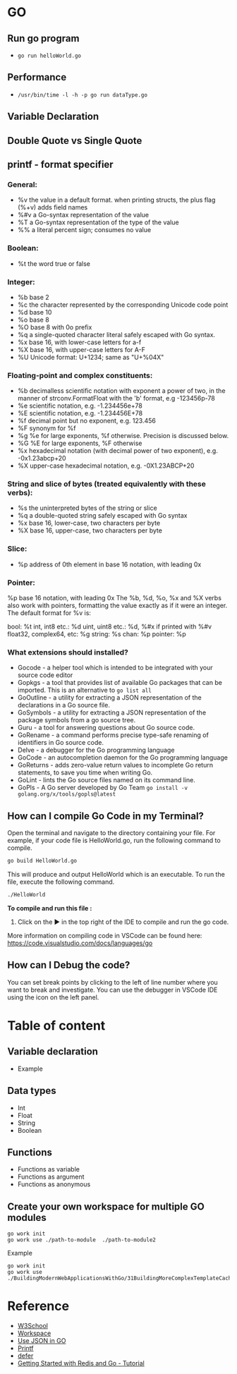 # GO

## Run go program
- `go run helloWorld.go`

## Performance
- `/usr/bin/time -l -h -p go run dataType.go`

## Variable Declaration

## Double Quote vs Single Quote

## printf - format specifier

### General:
- %v	the value in a default format. when printing structs, the plus flag (%+v) adds field names
- %#v	a Go-syntax representation of the value
- %T	a Go-syntax representation of the type of the value
- %%	a literal percent sign; consumes no value

### Boolean:
- %t	the word true or false

### Integer:
- %b	base 2
- %c	the character represented by the corresponding Unicode code point
- %d	base 10
- %o	base 8
- %O	base 8 with 0o prefix
- %q	a single-quoted character literal safely escaped with Go syntax.
- %x	base 16, with lower-case letters for a-f
- %X	base 16, with upper-case letters for A-F
- %U	Unicode format: U+1234; same as "U+%04X"

### Floating-point and complex constituents:
- %b	decimalless scientific notation with exponent a power of two, in the manner of strconv.FormatFloat with the 'b' format, e.g -123456p-78
- %e	scientific notation, e.g. -1.234456e+78
- %E	scientific notation, e.g. -1.234456E+78
- %f	decimal point but no exponent, e.g. 123.456
- %F	synonym for %f
- %g	%e for large exponents, %f otherwise. Precision is discussed below.
- %G	%E for large exponents, %F otherwise
- %x	hexadecimal notation (with decimal power of two exponent), e.g. -0x1.23abcp+20
- %X	upper-case hexadecimal notation, e.g. -0X1.23ABCP+20

### String and slice of bytes (treated equivalently with these verbs):
- %s	the uninterpreted bytes of the string or slice
- %q	a double-quoted string safely escaped with Go syntax
- %x	base 16, lower-case, two characters per byte
- %X	base 16, upper-case, two characters per byte

### Slice:
- %p	address of 0th element in base 16 notation, with leading 0x

### Pointer:
%p	base 16 notation, with leading 0x
The %b, %d, %o, %x and %X verbs also work with pointers,
formatting the value exactly as if it were an integer.
The default format for %v is:

bool:                    %t
int, int8 etc.:          %d
uint, uint8 etc.:        %d, %#x if printed with %#v
float32, complex64, etc: %g
string:                  %s
chan:                    %p
pointer:                 %p


### What extensions should installed?
  - Gocode - a helper tool which is intended to be integrated with your source code editor
  - Gopkgs - a tool that provides list of available Go packages that can be imported. This is an alternative to `go list all`
  - GoOutline - a utility for extracting a JSON representation of the declarations in a Go source file. 
  - GoSymbols - a utility for extracting a JSON representation of the package symbols from a go source tree.
  - Guru - a tool for answering questions about Go source code.
  - GoRename - a command performs precise type-safe renaming of identifiers in Go source code.
  - Delve - a debugger for the Go programming language
  - GoCode - an autocompletion daemon for the Go programming language
  - GoReturns - adds zero-value return values to incomplete Go return statements, to save you time when writing Go.
  - GoLint - lints the Go source files named on its command line.
  - GoPls - A Go server developed by Go Team `go install -v golang.org/x/tools/gopls@latest`
  
## How can I compile Go Code in my Terminal?
Open the terminal and navigate to the directory containing your file. For example, if your code file is HelloWorld.go, run the following command to compile.
```sh
go build HelloWorld.go
```
This will produce and output HelloWorld which is an executable. To run the file, execute the following command.

```sh
./HelloWorld
```

**To compile and run this file :**
1) Click on the ▶️ in the top right of the IDE to compile and run the go code. 

  More information on compiling code in VSCode can be found here:  https://code.visualstudio.com/docs/languages/go

## How can I Debug the code?
You can set break points by clicking to the left of line number where you want to break and investigate.
You can use the debugger in VSCode IDE using the icon on the left panel.

# Table of content

## Variable declaration
- Example

## Data types
- Int
- Float
- String
- Boolean

## Functions
- Functions as variable
- Functions as argument
- Functions as anonymous

## Create your own workspace for multiple GO modules
```
go work init
go work use ./path-to-module  ./path-to-module2
```

Example
```
go work init
go work use ./BuildingModernWebApplicationsWithGo/31BuildingMoreComplexTemplateCache
```

# Reference
- [W3School](https://www.w3schools.com/go/index.php)
- [Workspace](https://stackoverflow.com/a/58524450/14010585)
- [Use JSON in GO](https://www.digitalocean.com/community/tutorials/how-to-use-json-in-go)
- [Printf](https://www.educative.io/answers/how-to-use-the-printf-function-in-golang)
- [defer](https://www.educative.io/answers/what-is-the-defer-keyword-in-golang)
- [Getting Started with Redis and Go - Tutorial](https://tutorialedge.net/golang/go-redis-tutorial/)